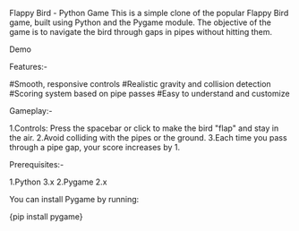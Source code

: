 Flappy Bird - Python Game
This is a simple clone of the popular Flappy Bird game, built using Python and the Pygame module. The objective of the game is to navigate the bird through gaps in pipes without hitting them.

Demo

Features:-

#Smooth, responsive controls
#Realistic gravity and collision detection
#Scoring system based on pipe passes
#Easy to understand and customize

Gameplay:-

1.Controls: Press the spacebar or click to make the bird "flap" and stay in the air.
2.Avoid colliding with the pipes or the ground.
3.Each time you pass through a pipe gap, your score increases by 1.

Prerequisites:-

1.Python 3.x
2.Pygame 2.x

You can install Pygame by running:

{pip install pygame}
